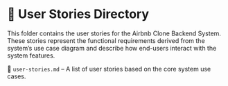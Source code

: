 # 📂 User Stories Directory

This folder contains the user stories for the Airbnb Clone Backend System. These stories represent the functional requirements derived from the system’s use case diagram and describe how end-users interact with the system features.

📄 `user-stories.md` – A list of user stories based on the core system use cases.
